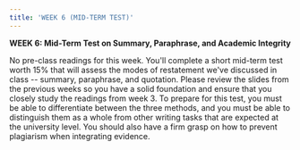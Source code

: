 ```yaml
---
title: 'WEEK 6 (MID-TERM TEST)'
---
```


**WEEK 6: Mid-Term Test on Summary, Paraphrase, and Academic Integrity**  

No pre-class readings for this week. You'll complete a short mid-term test worth 15% that will assess the modes of restatement we've discussed in class -- summary, paraphrase, and quotation. Please review the slides from the previous weeks so you have a solid foundation and ensure that you closely study the readings from week 3. To prepare for this test, you must be able to differentiate between the three methods, and you must be able to distinguish them as a whole from other writing tasks that are expected at the university level. You should also have a firm grasp on how to prevent plagiarism when integrating evidence.

